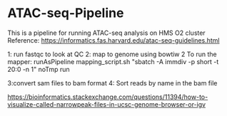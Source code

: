 # ATAC-seq-Pipeline
This is a pipeline for running ATAC-seq analysis on HMS O2 cluster
Reference: https://informatics.fas.harvard.edu/atac-seq-guidelines.html

1: run fastqc to look at QC
2: map to genome using bowtiw 2
To run the mapper:
runAsPipeline mapping_script.sh "sbatch -A immdiv -p short -t 20:0 -n 1" noTmp run

3:convert sam files to bam format
4: Sort reads by name in the bam file

https://bioinformatics.stackexchange.com/questions/11394/how-to-visualize-called-narrowpeak-files-in-ucsc-genome-browser-or-igv
